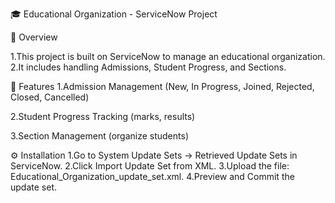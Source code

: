 🎓 Educational Organization - ServiceNow Project

📌 Overview

1.This project is built on ServiceNow to manage an educational organization.
2.It includes handling Admissions, Student Progress, and Sections.


🚀 Features
1.Admission Management (New, In Progress, Joined, Rejected, Closed, Cancelled)

2.Student Progress Tracking (marks, results)

3.Section Management (organize students)

⚙️ Installation
1.Go to System Update Sets → Retrieved Update Sets in ServiceNow.
2.Click Import Update Set from XML.
3.Upload the file: Educational_Organization_update_set.xml.
4.Preview and Commit the update set.
